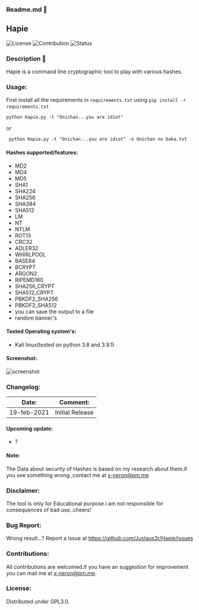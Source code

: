 ### Readme.md 👋
## Hapie
![License](https://img.shields.io/badge/License-GPL3.0-<brightgreen>)
![Contribution](https://img.shields.io/badge/Contributions-Welcome-<brightgreen>)
![Status](https://img.shields.io/badge/Status-Alive-<brightgreen>)
### Description 🔶
Hapie is a command line cryptographic tool to play with various hashes.
### Usage:
First install all the requirements in ```requirements.txt``` using ```pip install -r requirements.txt``` &nbsp;
 
 ```python Hapie.py -t "Onichan...you are idiot"```
 
 or &nbsp;
 
``` python Hapie.py -t "Onichan...you are idiot" -o Onichan no baka.txt```
#### Hashes supported/features:
- MD2
- MD4
- MD5
- SHA1
- SHA224
- SHA256
- SHA384
- SHA512
- LM
- NT
- NTLM
- ROT13
- CRC32
- ADLER32
- WHIRLPOOL
- BASE64
- BCRYPT
- ARGON2
- RIPEMD160
- SHA256_CRYPT
- SHA512_CRYPT
- PBKDF2_SHA256
- PBKDF2_SHA512
- you can save the output to a file
- random banner's
#### Tested Operating system's:
- Kali linux(tested on python 3.8 and 3.9.1)
#### Screenshot:
![screenshot](https://drive.google.com/uc?export=download&id=1f3IbB_VM9vhkSBkoS5Nae4-EyVG8KVGx)
### Changelog:

| Date:         | Comment:                     | 
| ------------- |:-------------:               | 
| 19-feb-2021   | Initial Release              | 
 

#### Upcoming update:
- ?
#### Note:
The Data about security of Hashes is based on my research about them.if you see something wrong ,contact me at x-neron@pm.me
### Disclaimer:
The tool is only for Educational purpose.i am not responsible for consequences of bad use..cheers!
### Bug Report:
Wrong result...?
Report a issue at https://github.com/Justaus3r/Hapie/issues
### Contributions:
All contributions are welcomed.if you have an suggestion for improvement you can mail me at x-neron@pm.me.
### License:
Distributed under GPL3.0.
